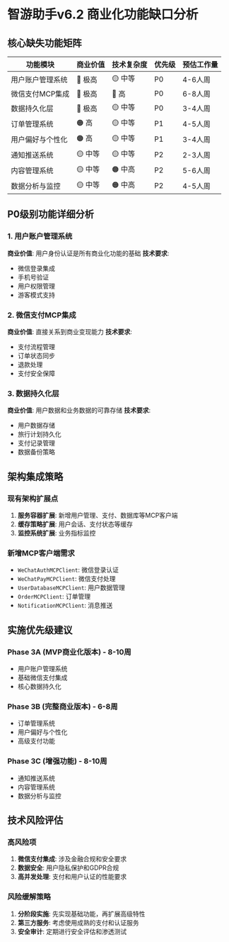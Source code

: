 # 智游助手v6.2 商业化功能缺口分析

## 核心缺失功能矩阵

| 功能模块 | 商业价值 | 技术复杂度 | 优先级 | 预估工作量 |
|---------|----------|------------|--------|------------|
| 用户账户管理系统 | 🔴 极高 | 🟡 中等 | P0 | 4-6人周 |
| 微信支付MCP集成 | 🔴 极高 | 🔴 高 | P0 | 6-8人周 |
| 数据持久化层 | 🔴 极高 | 🟡 中等 | P0 | 3-4人周 |
| 订单管理系统 | 🟠 高 | 🟡 中等 | P1 | 4-5人周 |
| 用户偏好与个性化 | 🟠 高 | 🟡 中等 | P1 | 3-4人周 |
| 通知推送系统 | 🟡 中等 | 🟡 中等 | P2 | 2-3人周 |
| 内容管理系统 | 🟡 中等 | 🟠 中高 | P2 | 5-6人周 |
| 数据分析与监控 | 🟡 中等 | 🟠 中高 | P2 | 4-5人周 |

## P0级别功能详细分析

### 1. 用户账户管理系统
**商业价值**: 用户身份认证是所有商业化功能的基础
**技术要求**:
- 微信登录集成
- 手机号验证
- 用户权限管理
- 游客模式支持

### 2. 微信支付MCP集成
**商业价值**: 直接关系到商业变现能力
**技术要求**:
- 支付流程管理
- 订单状态同步
- 退款处理
- 支付安全保障

### 3. 数据持久化层
**商业价值**: 用户数据和业务数据的可靠存储
**技术要求**:
- 用户数据存储
- 旅行计划持久化
- 支付记录管理
- 数据备份策略

## 架构集成策略

### 现有架构扩展点
1. **服务容器扩展**: 新增用户管理、支付、数据库等MCP客户端
2. **缓存策略扩展**: 用户会话、支付状态等缓存
3. **监控系统扩展**: 业务指标监控

### 新增MCP客户端需求
- `WeChatAuthMCPClient`: 微信登录认证
- `WeChatPayMCPClient`: 微信支付处理
- `UserDatabaseMCPClient`: 用户数据管理
- `OrderMCPClient`: 订单管理
- `NotificationMCPClient`: 消息推送

## 实施优先级建议

### Phase 3A (MVP商业化版本) - 8-10周
- 用户账户管理系统
- 基础微信支付集成
- 核心数据持久化

### Phase 3B (完整商业版本) - 6-8周
- 订单管理系统
- 用户偏好与个性化
- 高级支付功能

### Phase 3C (增强功能) - 8-10周
- 通知推送系统
- 内容管理系统
- 数据分析与监控

## 技术风险评估

### 高风险项
1. **微信支付集成**: 涉及金融合规和安全要求
2. **数据安全**: 用户隐私保护和GDPR合规
3. **高并发处理**: 支付和用户认证的性能要求

### 风险缓解策略
1. **分阶段实施**: 先实现基础功能，再扩展高级特性
2. **第三方服务**: 考虑使用成熟的支付和认证服务
3. **安全审计**: 定期进行安全评估和渗透测试
